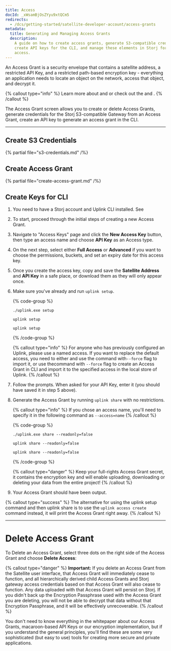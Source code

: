 ```yaml
---
title: Access
docId: _xWsamBjOsZYyu9xtQCm5
redirects:
  - /dcs/getting-started/satellite-developer-account/access-grants
metadata:
  title: Generating and Managing Access Grants
  description:
    A guide on how to create access grants, generate S3-compatible credentials,
    create API keys for the CLI, and manage these elements in Storj for secure data
    access.
---
```


An Access Grant is a security envelope that contains a satellite address, a restricted API Key, and a restricted path-based encryption key - everything an application needs to locate an object on the network, access that object, and decrypt it.

{% callout type="info"  %}
Learn more about [](docId:bNywu7-9KLjYfk5LBQABx) and [](docId:XKib9SzjtEXTXWvdyYWX6) or check out the [](docId:4qPQxa8HlvDIO1Kgqa2No) and [](docId:DUfoyppOZA756jGFgj9qw).
{% /callout %}

The Access Grant screen allows you to create or delete Access Grants, generate credentials for the Storj S3-compatible Gateway from an Access Grant, create an API key to generate an access grant in the CLI.

---

## Create S3 Credentials

{% partial file="s3-credentials.md" /%}

## Create Access Grant

{% partial file="create-access-grant.md" /%}

## Create Keys for CLI

1. You need to have a Storj account and Uplink CLI installed. See [](docId:HeEf9wiMdlQx9ZdS_-oZS)

2. To start, proceed through the initial steps of creating a new Access Grant.

3. Navigate to "Access Keys" page and click the **New Access Key** button, then type an access name and choose **API Key** as an Access type.

4. On the next step, select either **Full Access** or **Advanced** if you want to choose the permissions, buckets, and set an expiry date for this access key.

5. Once you create the access key, copy and save the **Satellite Address** and **API Key** in a safe place, or download them as they will only appear once.

6. Make sure you've already [](docId:hFL-goCWqrQMJPcTN82NB) and run `uplink setup`.

   {% code-group %}

   ```windows
   ./uplink.exe setup
   ```

   ```linux
   uplink setup
   ```

   ```macos
   uplink setup
   ```

   {% /code-group %}

   {% callout type="info"  %}
   For anyone who has previously configured an Uplink, please use a named access. If you want to replace the default access, you need to either [](docId:b4-QgUOxVHDHSIWpAf3hG) and use the [](docId:9MIN1usU8WPUY2212Y-_S)command with`--force` flag to import it, or use the[](docId:9MIN1usU8WPUY2212Y-_S)command with `--force` flag to create an Access Grant in CLI and import it to the specified access in the local store of Uplink.
   {% /callout %}

7. Follow the prompts. When asked for your API Key, enter it (you should have saved it in step 5 above).

8. Generate the Access Grant by running `uplink share` with no restrictions.

   {% callout type="info"  %}
   If you chose an access name, you'll need to specify it in the following command as `--access=name`
   {% /callout %}

   {% code-group %}

   ```windows
   ./uplink.exe share --readonly=false
   ```

   ```linux
   uplink share --readonly=false
   ```

   ```macos
   uplink share --readonly=false
   ```

   {% /code-group %}

   {% callout type="danger"  %}
   Keep your full-rights Access Grant secret, it contains the encryption key and will enable uploading, downloading or deleting your data from the entire project!
   {% /callout %}

9. Your Access Grant should have been output.

{% callout type="success"  %}
The alternative for using the uplink setup command and then uplink share is to use the `uplink access create` command instead, it will print the Access Grant right away.
{% /callout %}

---

# Delete Access Grant

To Delete an Access Grant, select three dots on the right side of the Access Grant and choose **Delete Access**:

{% callout type="danger"  %}
**Important:** If you delete an Access Grant from the Satellite user interface, that Access Grant will immediately cease to function, and all hierarchically derived child Access Grants and Storj gateway access credentials based on that Access Grant will also cease to function. Any data uploaded with that Access Grant will persist on Storj. If you didn't back up the Encryption Passphrase used with the Access Grant you are deleting, you will not be able to decrypt that data without that Encryption Passphrase, and it will be effectively unrecoverable.
{% /callout %}

You don't need to know everything in the whitepaper about our Access Grants, macaroon-based API Keys or our encryption implementation, but if you understand the general principles, you'll find these are some very sophisticated (but easy to use) tools for creating more secure and private applications.
